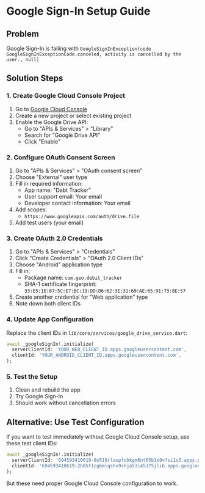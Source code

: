# Google Sign-In Setup Guide

## Problem
Google Sign-In is failing with `GoogleSignInException(code GoogleSignInExceptionCode.canceled, activity is cancelled by the user., null)`

## Solution Steps

### 1. Create Google Cloud Console Project

1. Go to [Google Cloud Console](https://console.cloud.google.com/)
2. Create a new project or select existing project
3. Enable the Google Drive API:
   - Go to "APIs & Services" > "Library"
   - Search for "Google Drive API"
   - Click "Enable"

### 2. Configure OAuth Consent Screen

1. Go to "APIs & Services" > "OAuth consent screen"
2. Choose "External" user type
3. Fill in required information:
   - App name: "Debt Tracker"
   - User support email: Your email
   - Developer contact information: Your email
4. Add scopes:
   - `https://www.googleapis.com/auth/drive.file`
5. Add test users (your email)

### 3. Create OAuth 2.0 Credentials

1. Go to "APIs & Services" > "Credentials"
2. Click "Create Credentials" > "OAuth 2.0 Client IDs"
3. Choose "Android" application type
4. Fill in:
   - Package name: `com.geo.debit_tracker`
   - SHA-1 certificate fingerprint: `33:E5:1E:87:5C:E7:BC:19:DD:D6:62:3E:31:69:AE:65:91:73:8E:57`
5. Create another credential for "Web application" type
6. Note down both client IDs

### 4. Update App Configuration

Replace the client IDs in `lib/core/services/google_drive_service.dart`:

```dart
await _googleSignIn!.initialize(
  serverClientId: 'YOUR_WEB_CLIENT_ID.apps.googleusercontent.com',
  clientId: 'YOUR_ANDROID_CLIENT_ID.apps.googleusercontent.com',
);
```

### 5. Test the Setup

1. Clean and rebuild the app
2. Try Google Sign-In
3. Should work without cancellation errors

## Alternative: Use Test Configuration

If you want to test immediately without Google Cloud Console setup, use these test client IDs:

```dart
await _googleSignIn!.initialize(
  serverClientId: '694593410619-6o519rlaspfobkgm6nt65b1e9vfsi1s5.apps.googleusercontent.com',
  clientId: '694593410619-2h85f1cg6mlqshv9shja53i45375jli6.apps.googleusercontent.com',
);
```

But these need proper Google Cloud Console configuration to work. 